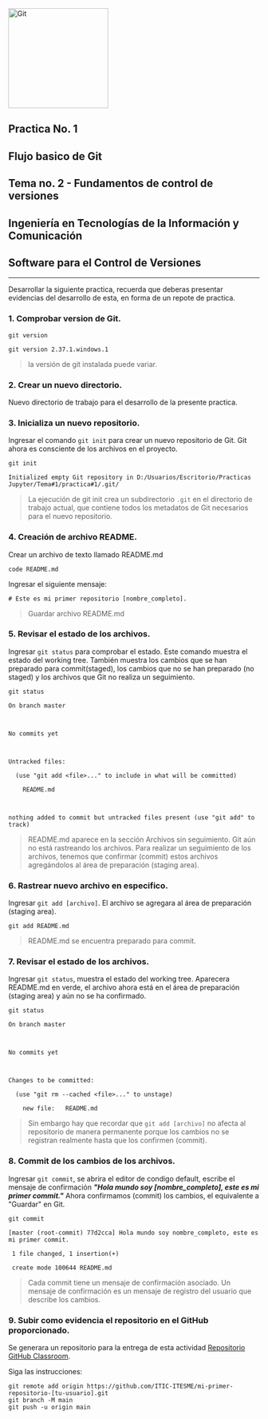 <img src="https://upload.wikimedia.org/wikipedia/commons/thumb/e/e0/Git-logo.svg/1024px-Git-logo.svg.png" alt="Git" width="200"/>

## Practica No. 1
## Flujo basico de Git
## Tema no. 2 - Fundamentos de control de versiones
## Ingeniería en Tecnologías de la Información y Comunicación
## Software para el Control de Versiones

---

Desarrollar la siguiente practica, recuerda que deberas presentar evidencias del desarrollo de esta, en forma de un repote de practica.

### 1. Comprobar version de Git.


```
git version
```

    git version 2.37.1.windows.1



> la versión de git instalada puede variar.

### 2. Crear un nuevo directorio.
Nuevo directorio de trabajo para el desarrollo de la presente practica.

### 3. Inicializa un nuevo repositorio.

Ingresar el comando `git init` para crear un nuevo repositorio de Git. Git ahora es consciente de los archivos en el proyecto. 


```
git init
```

    Initialized empty Git repository in D:/Usuarios/Escritorio/Practicas Jupyter/Tema#1/practica#1/.git/



> La ejecución de git init crea un subdirectorio `.git` en el directorio de trabajo actual, que contiene todos los metadatos de Git necesarios para el nuevo repositorio.

### 4. Creación de archivo README.
Crear un archivo de texto llamado README.md


```
code README.md
```

Ingresar el siguiente mensaje:

```
# Este es mi primer repositorio [nombre_completo].
```

> Guardar archivo README.md

### 5. Revisar el estado de los archivos.
Ingresar `git status` para comprobar el estado.
Este comando muestra el estado del working tree. También muestra los cambios que se han preparado para commit(staged), los cambios que no se han preparado (no staged) y los archivos que Git no realiza un seguimiento.


```
git status
```

    On branch master

    

    No commits yet

    

    Untracked files:

      (use "git add <file>..." to include in what will be committed)

    	README.md

    

    nothing added to commit but untracked files present (use "git add" to track)



> README.md aparece en la sección Archivos sin seguimiento. Git aún no está rastreando los archivos. Para realizar un seguimiento de los archivos, tenemos que confirmar (commit) estos archivos agregándolos al área de preparación (staging area).

### 6. Rastrear nuevo archivo en especifico.
Ingresar `git add [archivo]`. El archivo se agregara al área de preparación (staging area).


```
git add README.md
```

> README.md se encuentra preparado para commit.

### 7. Revisar el estado de los archivos.
Ingresar `git status`, muestra el estado del working tree. Aparecera README.md en verde, el archivo ahora está en el área de preparación (staging area) y aún no se ha confirmado.


```
git status
```

    On branch master

    

    No commits yet

    

    Changes to be committed:

      (use "git rm --cached <file>..." to unstage)

    	new file:   README.md

    



> Sin embargo hay que recordar que `git add [archivo]` no afecta al repositorio de manera permanente porque los cambios no se registran realmente hasta que los confirmen (commit).

### 8. Commit de los cambios de los archivos.
Ingresar `git commit`, se abrira el editor de condigo default, escribe el mensaje de confirmación ***"Hola mundo soy [nombre_completo], este es mi primer commit."***
Ahora confirmamos (commit) los cambios, el equivalente a "Guardar" en Git. 


```
git commit
```

    [master (root-commit) 77d2cca] Hola mundo soy nombre_completo, este es mi primer commit.

     1 file changed, 1 insertion(+)

     create mode 100644 README.md



>  Cada commit tiene un mensaje de confirmación asociado. Un mensaje de confirmación es un mensaje de registro del usuario que describe los cambios.

### 9. Subir como evidencia el repositorio en el GitHub proporcionado.

Se generara un repositorio para la entrega de esta actividad
[Repositorio GitHub Classroom](https://classroom.github.com/a/pEFJ147b). 

Siga las instrucciones:

```
git remote add origin https://github.com/ITIC-ITESME/mi-primer-repositorio-[tu-usuario].git
git branch -M main
git push -u origin main
```
